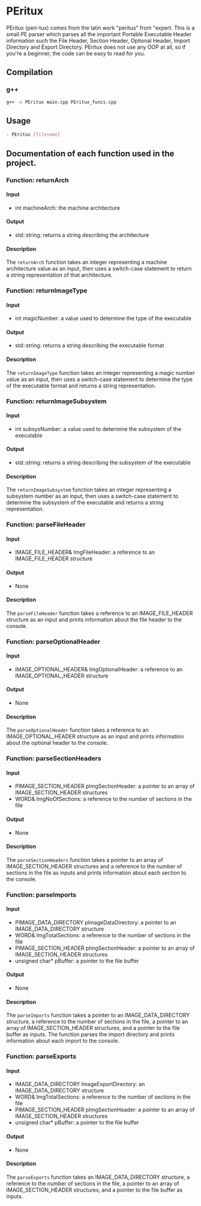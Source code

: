 # PEritux
PEritux (peri-tux) comes from the latin work "peritus" from "expert.
This is a small PE parser which parses all the important Portable Executable Header information such the File Header, Section Header, Optional Header, Import Directory and Export Directory. PEritux does not use any OOP at all, so if you're a beginner, the code can be easy to read for you.

## Compilation
### g++
```bash 
g++ -o PEritux main.cpp PEritux_funcs.cpp
```

## Usage
```bash
- PEritux [filename]
```

## Documentation of each function used in the project.

### Function: returnArch

#### Input

-   int machineArch: the machine architecture

#### Output

-   std::string: returns a string describing the architecture

#### Description

The `returnArch` function takes an integer representing a machine architecture value as an input, then uses a switch-case statement to return a string representation of that architecture.

### Function: returnImageType

#### Input

-   int magicNumber: a value used to determine the type of the executable

#### Output

-   std::string: returns a string describing the executable format

#### Description

The `returnImageType` function takes an integer representing a magic number value as an input, then uses a switch-case statement to determine the type of the executable format and returns a string representation.

### Function: returnImageSubsystem

#### Input

-   int subsysNumber: a value used to determine the subsystem of the executable

#### Output

-   std::string: returns a string describing the subsystem of the executable

#### Description

The `returnImageSubsystem` function takes an integer representing a subsystem number as an input, then uses a switch-case statement to determine the subsystem of the executable and returns a string representation.

### Function: parseFileHeader

#### Input

-   IMAGE_FILE_HEADER& ImgFileHeader: a reference to an IMAGE_FILE_HEADER structure

#### Output

-   None

#### Description

The `parseFileHeader` function takes a reference to an IMAGE_FILE_HEADER structure as an input and prints information about the file header to the console.

### Function: parseOptionalHeader

#### Input

-   IMAGE_OPTIONAL_HEADER& ImgOptionalHeader: a reference to an IMAGE_OPTIONAL_HEADER structure

#### Output

-   None

#### Description

The `parseOptionalHeader` function takes a reference to an IMAGE_OPTIONAL_HEADER structure as an input and prints information about the optional header to the console.

### Function: parseSectionHeaders

#### Input

-   PIMAGE_SECTION_HEADER pImgSectionHeader: a pointer to an array of IMAGE_SECTION_HEADER structures
-   WORD& ImgNoOfSections: a reference to the number of sections in the file

#### Output

-   None

#### Description

The `parseSectionHeaders` function takes a pointer to an array of IMAGE_SECTION_HEADER structures and a reference to the number of sections in the file as inputs and prints information about each section to the console.

### Function: parseImports

#### Input

-   PIMAGE_DATA_DIRECTORY pImageDataDirectory: a pointer to an IMAGE_DATA_DIRECTORY structure
-   WORD& ImgTotalSections: a reference to the number of sections in the file
-   PIMAGE_SECTION_HEADER pImgSectionHeader: a pointer to an array of IMAGE_SECTION_HEADER structures
-   unsigned char* pBuffer: a pointer to the file buffer

#### Output

-   None

#### Description

The `parseImports` function takes a pointer to an IMAGE_DATA_DIRECTORY structure, a reference to the number of sections in the file, a pointer to an array of IMAGE_SECTION_HEADER structures, and a pointer to the file buffer as inputs. The function parses the import directory and prints information about each import to the console.

### Function: parseExports

#### Input

-   IMAGE_DATA_DIRECTORY ImageExportDirectory: an IMAGE_DATA_DIRECTORY structure
-   WORD& ImgTotalSections: a reference to the number of sections in the file
-   PIMAGE_SECTION_HEADER pImgSectionHeader: a pointer to an array of IMAGE_SECTION_HEADER structures
-   unsigned char* pBuffer: a pointer to the file buffer

#### Output

-   None

#### Description

The `parseExports` function takes an IMAGE_DATA_DIRECTORY structure, a reference to the number of sections in the file, a pointer to an array of IMAGE_SECTION_HEADER structures, and a pointer to the file buffer as inputs.
